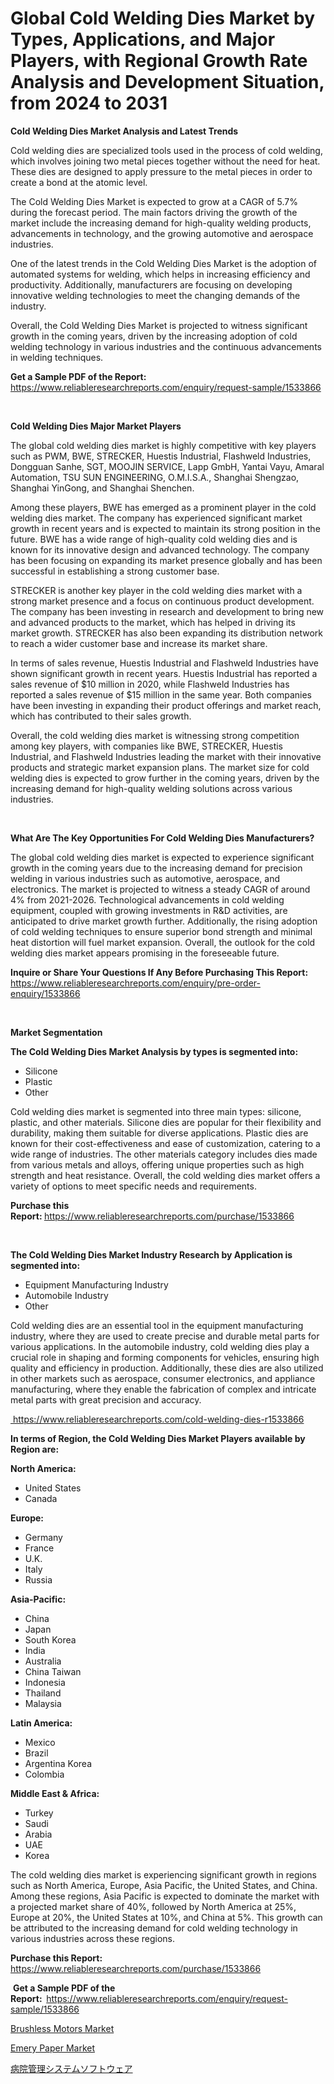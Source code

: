 <p><h1>Global Cold Welding Dies Market by Types, Applications, and Major Players, with Regional Growth Rate Analysis and Development Situation, from 2024 to 2031</h1></p><p><strong>Cold Welding Dies Market Analysis and Latest Trends</strong></p>
<p><p>Cold welding dies are specialized tools used in the process of cold welding, which involves joining two metal pieces together without the need for heat. These dies are designed to apply pressure to the metal pieces in order to create a bond at the atomic level.</p><p>The Cold Welding Dies Market is expected to grow at a CAGR of 5.7% during the forecast period. The main factors driving the growth of the market include the increasing demand for high-quality welding products, advancements in technology, and the growing automotive and aerospace industries.</p><p>One of the latest trends in the Cold Welding Dies Market is the adoption of automated systems for welding, which helps in increasing efficiency and productivity. Additionally, manufacturers are focusing on developing innovative welding technologies to meet the changing demands of the industry.</p><p>Overall, the Cold Welding Dies Market is projected to witness significant growth in the coming years, driven by the increasing adoption of cold welding technology in various industries and the continuous advancements in welding techniques.</p></p>
<p><strong>Get a Sample PDF of the Report:&nbsp;</strong> <a href="https://www.reliableresearchreports.com/enquiry/request-sample/1533866">https://www.reliableresearchreports.com/enquiry/request-sample/1533866</a></p>
<p>&nbsp;</p>
<p><strong>Cold Welding Dies Major Market Players</strong></p>
<p><p>The global cold welding dies market is highly competitive with key players such as PWM, BWE, STRECKER, Huestis Industrial, Flashweld Industries, Dongguan Sanhe, SGT, MOOJIN SERVICE, Lapp GmbH, Yantai Vayu, Amaral Automation, TSU SUN ENGINEERING, O.M.I.S.A., Shanghai Shengzao, Shanghai YinGong, and Shanghai Shenchen.</p><p>Among these players, BWE has emerged as a prominent player in the cold welding dies market. The company has experienced significant market growth in recent years and is expected to maintain its strong position in the future. BWE has a wide range of high-quality cold welding dies and is known for its innovative design and advanced technology. The company has been focusing on expanding its market presence globally and has been successful in establishing a strong customer base.</p><p>STRECKER is another key player in the cold welding dies market with a strong market presence and a focus on continuous product development. The company has been investing in research and development to bring new and advanced products to the market, which has helped in driving its market growth. STRECKER has also been expanding its distribution network to reach a wider customer base and increase its market share.</p><p>In terms of sales revenue, Huestis Industrial and Flashweld Industries have shown significant growth in recent years. Huestis Industrial has reported a sales revenue of $10 million in 2020, while Flashweld Industries has reported a sales revenue of $15 million in the same year. Both companies have been investing in expanding their product offerings and market reach, which has contributed to their sales growth.</p><p>Overall, the cold welding dies market is witnessing strong competition among key players, with companies like BWE, STRECKER, Huestis Industrial, and Flashweld Industries leading the market with their innovative products and strategic market expansion plans. The market size for cold welding dies is expected to grow further in the coming years, driven by the increasing demand for high-quality welding solutions across various industries.</p></p>
<p>&nbsp;</p>
<p><strong>What Are The Key Opportunities For Cold Welding Dies Manufacturers?</strong></p>
<p><p>The global cold welding dies market is expected to experience significant growth in the coming years due to the increasing demand for precision welding in various industries such as automotive, aerospace, and electronics. The market is projected to witness a steady CAGR of around 4% from 2021-2026. Technological advancements in cold welding equipment, coupled with growing investments in R&D activities, are anticipated to drive market growth further. Additionally, the rising adoption of cold welding techniques to ensure superior bond strength and minimal heat distortion will fuel market expansion. Overall, the outlook for the cold welding dies market appears promising in the foreseeable future.</p></p>
<p><strong>Inquire or Share Your Questions If Any Before Purchasing This Report:</strong> <a href="https://www.reliableresearchreports.com/enquiry/pre-order-enquiry/1533866">https://www.reliableresearchreports.com/enquiry/pre-order-enquiry/1533866</a></p>
<p>&nbsp;</p>
<p><strong>Market Segmentation</strong></p>
<p><strong>The Cold Welding Dies Market Analysis by types is segmented into:</strong></p>
<p><ul><li>Silicone</li><li>Plastic</li><li>Other</li></ul></p>
<p><p>Cold welding dies market is segmented into three main types: silicone, plastic, and other materials. Silicone dies are popular for their flexibility and durability, making them suitable for diverse applications. Plastic dies are known for their cost-effectiveness and ease of customization, catering to a wide range of industries. The other materials category includes dies made from various metals and alloys, offering unique properties such as high strength and heat resistance. Overall, the cold welding dies market offers a variety of options to meet specific needs and requirements.</p></p>
<p><strong>Purchase this Report:&nbsp;</strong><a href="https://www.reliableresearchreports.com/purchase/1533866">https://www.reliableresearchreports.com/purchase/1533866</a></p>
<p>&nbsp;</p>
<p><strong>The Cold Welding Dies Market Industry Research by Application is segmented into:</strong></p>
<p><ul><li>Equipment Manufacturing Industry</li><li>Automobile Industry</li><li>Other</li></ul></p>
<p><p>Cold welding dies are an essential tool in the equipment manufacturing industry, where they are used to create precise and durable metal parts for various applications. In the automobile industry, cold welding dies play a crucial role in shaping and forming components for vehicles, ensuring high quality and efficiency in production. Additionally, these dies are also utilized in other markets such as aerospace, consumer electronics, and appliance manufacturing, where they enable the fabrication of complex and intricate metal parts with great precision and accuracy.</p></p>
<p><a href="https://www.reliableresearchreports.com/cold-welding-dies-r1533866">&nbsp;https://www.reliableresearchreports.com/cold-welding-dies-r1533866</a></p>
<p><strong>In terms of Region, the Cold Welding Dies Market Players available by Region are:</strong></p>
<p>
    <p> <strong> North America: </strong>
        <ul>
            <li>United States</li>
            <li>Canada</li>
        </ul>
        </p> 
    <p> <strong> Europe: </strong>
        <ul>
            <li>Germany</li>
            <li>France</li>
            <li>U.K.</li>
            <li>Italy</li>
            <li>Russia</li>
        </ul>
        </p> 
    <p> <strong> Asia-Pacific: </strong>
        <ul>
            <li>China</li>
            <li>Japan</li>
            <li>South Korea</li>
            <li>India</li>
            <li>Australia</li>
            <li>China Taiwan</li>
            <li>Indonesia</li>
            <li>Thailand</li>
            <li>Malaysia</li>
        </ul>
        </p> 
    <p> <strong> Latin America: </strong>
        <ul>
            <li>Mexico</li>
            <li>Brazil</li>
            <li>Argentina Korea</li>
            <li>Colombia</li>
        </ul>
        </p> 
    <p> <strong> Middle East & Africa: </strong>
        <ul>
            <li>Turkey</li>
            <li>Saudi</li>
            <li>Arabia</li>
            <li>UAE</li>
            <li>Korea</li>
        </ul>
    </p>
    </p>
<p><p>The cold welding dies market is experiencing significant growth in regions such as North America, Europe, Asia Pacific, the United States, and China. Among these regions, Asia Pacific is expected to dominate the market with a projected market share of 40%, followed by North America at 25%, Europe at 20%, the United States at 10%, and China at 5%. This growth can be attributed to the increasing demand for cold welding technology in various industries across these regions.</p></p>
<p><strong>Purchase this Report: </strong><a href="https://www.reliableresearchreports.com/purchase/1533866">https://www.reliableresearchreports.com/purchase/1533866</a></p>
<p>&nbsp;<strong>Get a Sample PDF of the Report:&nbsp;&nbsp;</strong><a href="https://www.reliableresearchreports.com/enquiry/request-sample/1533866">https://www.reliableresearchreports.com/enquiry/request-sample/1533866</a></p>
<p><strong></strong></p>
<p><p><a href="https://view.publitas.com/reportprime-1/brushless-motors-market-comprehensive-assessment-by-type-application-and-geography/">Brushless Motors Market</a></p><p><a href="https://issuu.com/reportprime-2/docs/emery-paper-market-size-2030.pptx">Emery Paper Market</a></p><p><a href="https://medium.com/@jerrycurtis23/%E7%97%85%E9%99%A2%E7%AE%A1%E7%90%86%E3%82%B7%E3%82%B9%E3%83%86%E3%83%A0%E3%82%BD%E3%83%95%E3%83%88%E3%82%A6%E3%82%A7%E3%82%A2%E5%B8%82%E5%A0%B4-%E3%82%BF%E3%82%A4%E3%83%97-%E3%82%A2%E3%83%97%E3%83%AA%E3%82%B1%E3%83%BC%E3%82%B7%E3%83%A7%E3%83%B3-%E5%9C%B0%E7%90%86%E3%81%AB%E3%82%88%E3%82%8B%E5%8C%85%E6%8B%AC%E7%9A%84%E8%A9%95%E4%BE%A1-e1322a423033">病院管理システムソフトウェア</a></p></p>